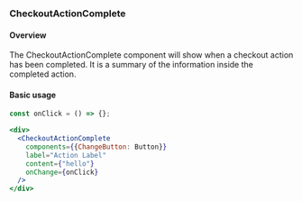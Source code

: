 ### CheckoutActionComplete

#### Overview
The CheckoutActionComplete component will show when a checkout action has been completed. It is a summary of the information inside the completed action.

#### Basic usage
```jsx
const onClick = () => {};

<div>
  <CheckoutActionComplete
    components={{ChangeButton: Button}}
    label="Action Label"
    content={"hello"}
    onChange={onClick}
  />
</div>
```
